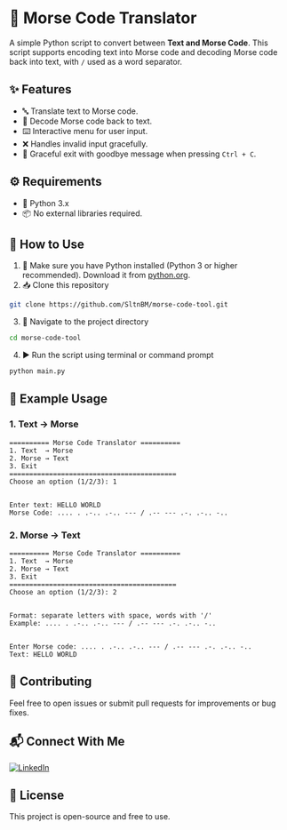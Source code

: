 # 🔡 Morse Code Translator
A simple Python script to convert between **Text and Morse Code**.
This script supports encoding text into Morse code and decoding Morse code back into text, with `/` used as a word separator.

## ✨ Features
- 🔤 Translate text to Morse code.
- 📡 Decode Morse code back to text.
- ⌨️ Interactive menu for user input.
- ❌ Handles invalid input gracefully.
- 👋 Graceful exit with goodbye message when pressing `Ctrl + C`.

## ⚙️ Requirements
- 🐍 Python 3.x
- 📦 No external libraries required.

## 🚀 How to Use
1. 🐍 Make sure you have Python installed (Python 3 or higher recommended). Download it from [python.org](https://www.python.org/downloads/).
2. 📥 Clone this repository
```bash
git clone https://github.com/SltnBM/morse-code-tool.git
```
3. 📂 Navigate to the project directory
```bash
cd morse-code-tool
```
4. ▶️ Run the script using terminal or command prompt
```bash
python main.py
```

## 📝 Example Usage
### 1. Text → Morse
```plaintext
========== Morse Code Translator ==========
1. Text  → Morse
2. Morse → Text
3. Exit
==========================================
Choose an option (1/2/3): 1


Enter text: HELLO WORLD
Morse Code: .... . .-.. .-.. --- / .-- --- .-. .-.. -..
```

### 2. Morse → Text
```plaintext
========== Morse Code Translator ==========
1. Text  → Morse
2. Morse → Text
3. Exit
==========================================
Choose an option (1/2/3): 2


Format: separate letters with space, words with '/'
Example: .... . .-.. .-.. --- / .-- --- .-. .-.. -..


Enter Morse code: .... . .-.. .-.. --- / .-- --- .-. .-.. -..
Text: HELLO WORLD
```

## 🤝 Contributing
Feel free to open issues or submit pull requests for improvements or bug fixes.

## 📬 Connect With Me
[![LinkedIn](https://img.shields.io/badge/LinkedIn-Sultan%20Badra-blue?logo=linkedin\&logoColor=white\&style=flat-square)](https://www.linkedin.com/in/sultan-badra)

## 📄 License
This project is open-source and free to use.